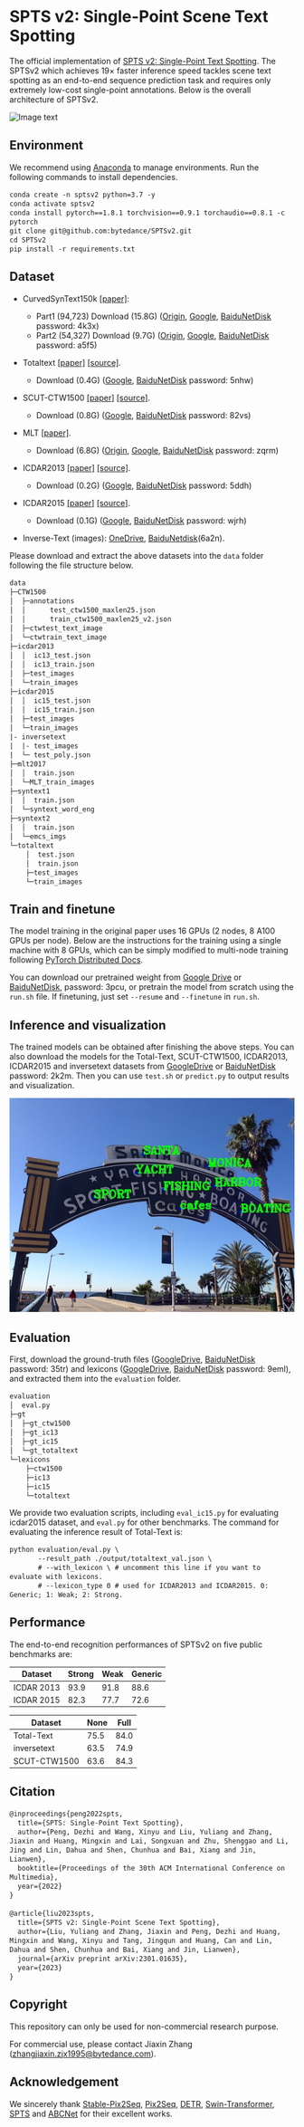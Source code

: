 
# SPTS v2: Single-Point Scene Text Spotting

The official implementation of [SPTS v2: Single-Point Text Spotting](https://arxiv.org/pdf/2301.01635.pdf). The SPTSv2 which achieves 19× faster inference speed tackles scene text spotting as an end-to-end sequence prediction task and requires only extremely low-cost single-point annotations. Below is the overall architecture of SPTSv2.  

![Image text](IMG/pipeline.png)

## Environment
We recommend using [Anaconda](https://www.anaconda.com/) to manage environments. Run the following commands to install dependencies.
```
conda create -n sptsv2 python=3.7 -y
conda activate sptsv2
conda install pytorch==1.8.1 torchvision==0.9.1 torchaudio==0.8.1 -c pytorch
git clone git@github.com:bytedance/SPTSv2.git
cd SPTSv2
pip install -r requirements.txt
```

## Dataset 

- CurvedSynText150k [[paper]](https://openaccess.thecvf.com/content_CVPR_2020/papers/Liu_ABCNet_Real-Time_Scene_Text_Spotting_With_Adaptive_Bezier-Curve_Network_CVPR_2020_paper.pdf): 
  - Part1 (94,723) Download (15.8G) ([Origin](https://universityofadelaide.box.com/s/xyqgqx058jlxiymiorw8fsfmxzf1n03p), [Google](https://drive.google.com/file/d/1OSJ-zId2h3t_-I7g_wUkrK-VqQy153Kj/view?usp=sharing), [BaiduNetDisk](https://pan.baidu.com/s/1Y5pqVqfjcc4FKxW4y8R5jw) password: 4k3x) 
  - Part2 (54,327) Download (9.7G) ([Origin](https://universityofadelaide.box.com/s/e0owoic8xacralf4j5slpgu50xfjoirs), [Google](https://drive.google.com/file/d/1EzkcOlIgEp5wmEubvHb7-J5EImHExYgY/view?usp=sharing), [BaiduNetDisk](https://pan.baidu.com/s/1gRv-IjqAUu6qnXN5BXlOzQ) password: a5f5)

- Totaltext [[paper]](https://ieeexplore.ieee.org/abstract/document/8270088/) [[source]](https://github.com/cs-chan/Total-Text-Dataset). 
  - Download (0.4G) ([Google](https://drive.google.com/file/d/1jfBYrAmh6Zshb7Jc0bctRjQKpK839SFq/view?usp=sharing), [BaiduNetDisk](https://pan.baidu.com/s/18brRQAwnqGd4A_uwPRYRng) password: 5nhw) 
  
- SCUT-CTW1500 [[paper]](https://www.sciencedirect.com/science/article/pii/S0031320319300664) [[source]](https://github.com/Yuliang-Liu/Curve-Text-Detector).
  - Download (0.8G) ([Google](https://drive.google.com/file/d/1yjpsNmcjNHBPAeFNvSpYJOQPb1gRkV0K/view?usp=sharing), [BaiduNetDisk](https://pan.baidu.com/s/193y6N_Ek1184PZ7PbEljmA) password: 82vs)
   
- MLT [[paper]](https://ieeexplore.ieee.org/abstract/document/8270168).
  - Download (6.8G) ([Origin](https://universityofadelaide.box.com/s/qu2wctdcsxh73bb94krdredpmx9nzf8m), [Google](https://drive.google.com/file/d/1nE2d_sIfcAejgVIv6-UjGNcBXgxc4QfD/view?usp=sharing), [BaiduNetDisk](https://pan.baidu.com/s/1rjqmb3uuki_Ppcxq-tl7oQ) password: zqrm)

- ICDAR2013 [[paper]](https://rrc.cvc.uab.es/?ch=2) [[source]](https://rrc.cvc.uab.es/?ch=2). 
  - Download (0.2G) ([Google](https://drive.google.com/file/d/1dMffINYhIRa9UD_3pzTFllVwL6PK7KXD/view?usp=sharing), [BaiduNetDisk](https://pan.baidu.com/s/1PiSZxZlG38qjj7Xb05cXdg) password: 5ddh) 
 
- ICDAR2015 [[paper]](https://rrc.cvc.uab.es/?ch=4) [[source]](https://rrc.cvc.uab.es/?ch=4). 
  - Download (0.1G) ([Google](https://drive.google.com/file/d/1THhzo_WH1RY5DlGdBfjRA_dwu9tAmQUE/view?usp=sharing), [BaiduNetDisk](https://pan.baidu.com/s/1x3EpYLRa4EtSMNg5JqszVg) password: wjrh) 

- Inverse-Text (images): [OneDrive](https://1drv.ms/u/s!AimBgYV7JjTlgccVhlbD4I3z5QfmsQ?e=myu7Ue), [BaiduNetdisk](https://pan.baidu.com/s/1A0JaNameuM0GZxch8wdm6g)(6a2n). 

Please download and extract the above datasets into the `data` folder following the file structure below.

```
data
├─CTW1500
│  ├─annotations
│  │      test_ctw1500_maxlen25.json
│  │      train_ctw1500_maxlen25_v2.json
│  ├─ctwtest_text_image
│  └─ctwtrain_text_image
├─icdar2013
│  │  ic13_test.json
│  │  ic13_train.json
│  ├─test_images
│  └─train_images
├─icdar2015
│  │  ic15_test.json
│  │  ic15_train.json
│  ├─test_images
│  └─train_images
|- inversetext
|  |- test_images
|  └─ test_poly.json
├─mlt2017
│  │  train.json
│  └─MLT_train_images
├─syntext1
│  │  train.json
│  └─syntext_word_eng
├─syntext2
│  │  train.json
│  └─emcs_imgs
└─totaltext
    │  test.json
    │  train.json
    ├─test_images
    └─train_images
```

## Train and finetune

The model training in the original paper uses 16 GPUs (2 nodes, 8 A100 GPUs per node). Below are the instructions for the training using a single machine with 8 GPUs, which can be simply modified to multi-node training following [PyTorch Distributed Docs](https://pytorch.org/docs/1.8.0/distributed.html).

You can download our pretrained weight from [Google Drive](https://drive.google.com/file/d/1tzaq8XCR72FzPMzPiY-ooOfubqzbxtD7/view?usp=share_link) or [BaiduNetDisk](https://pan.baidu.com/s/1v0WreR5yZtKa_XHMjX_3wQ?pwd=3pcu), password: 3pcu, or pretrain the model from scratch using the `run.sh` file. If finetuning, just set `--resume` and `--finetune` in `run.sh`.

## Inference and visualization
The trained models can be obtained after finishing the above steps. You can also download the models for the Total-Text, SCUT-CTW1500, ICDAR2013, ICDAR2015 and inversetext datasets from [GoogleDrive](https://drive.google.com/drive/folders/18sTx9hPBXZuD1_pURLZiYxa4xMLOK193?usp=share_link) or [BaiduNetDisk](https://pan.baidu.com/s/1c0-4QYAWD8huKBrL_Yp6VQ?pwd=2k2m) password: 2k2m. Then you can use `test.sh` or `predict.py` to output results and visualization.

![Image text](IMG/test_0000095.jpg)
## Evaluation

First, download the ground-truth files ([GoogleDrive](https://drive.google.com/file/d/1ztyjczfn3YdBf6hpLuV2Vs2UJPlRdAjm/view?usp=sharing), [BaiduNetDisk](https://pan.baidu.com/s/1ERkKR8L58ZVlB12SpCwEVQ) password: 35tr) and lexicons ([GoogleDrive](https://drive.google.com/file/d/1JxmuDsOZ-x_WO5lck2ZQZHRcjoUtUiLo/view?usp=sharing), [BaiduNetDisk](https://pan.baidu.com/s/1so_s94_XysLjlcWasos8mA) password: 9eml), and extracted them into the `evaluation` folder.

```
evaluation
│  eval.py
├─gt
│  ├─gt_ctw1500
│  ├─gt_ic13
│  ├─gt_ic15
│  └─gt_totaltext
└─lexicons
    ├─ctw1500
    ├─ic13
    ├─ic15
    └─totaltext
``` 
We provide two evaluation scripts, including `eval_ic15.py` for evaluating icdar2015 dataset, and `eval.py` for other benchmarks. The command for evaluating the inference result of Total-Text is:
```
python evaluation/eval.py \
       --result_path ./output/totaltext_val.json \
       # --with_lexicon \ # uncomment this line if you want to evaluate with lexicons.
       # --lexicon_type 0 # used for ICDAR2013 and ICDAR2015. 0: Generic; 1: Weak; 2: Strong.
```

## Performance

The end-to-end recognition performances of SPTSv2 on five public benchmarks are:

| Dataset | Strong | Weak | Generic |
| ------- | ------ | ---- | ------- |
| ICDAR 2013 | 93.9 | 91.8 | 88.6 |
| ICDAR 2015 | 82.3 | 77.7 | 72.6 |

| Dataset | None | Full |
| ------- | ---- | ---- |
| Total-Text | 75.5 | 84.0 |
| inversetext | 63.5 | 74.9 |
| SCUT-CTW1500 | 63.6 | 84.3 |

## Citation
```
@inproceedings{peng2022spts,
  title={SPTS: Single-Point Text Spotting},
  author={Peng, Dezhi and Wang, Xinyu and Liu, Yuliang and Zhang, Jiaxin and Huang, Mingxin and Lai, Songxuan and Zhu, Shenggao and Li, Jing and Lin, Dahua and Shen, Chunhua and Bai, Xiang and Jin, Lianwen},
  booktitle={Proceedings of the 30th ACM International Conference on Multimedia},
  year={2022}
}

@article{liu2023spts,
  title={SPTS v2: Single-Point Scene Text Spotting},
  author={Liu, Yuliang and Zhang, Jiaxin and Peng, Dezhi and Huang, Mingxin and Wang, Xinyu and Tang, Jingqun and Huang, Can and Lin, Dahua and Shen, Chunhua and Bai, Xiang and Jin, Lianwen},
  journal={arXiv preprint arXiv:2301.01635},
  year={2023}
}
```

## Copyright
This repository can only be used for non-commercial research purpose.

For commercial use, please contact Jiaxin Zhang (zhangjiaxin.zjx1995@bytedance.com).

## Acknowledgement
We sincerely thank [Stable-Pix2Seq](https://github.com/gaopengcuhk/Stable-Pix2Seq), [Pix2Seq](https://github.com/google-research/pix2seq), [DETR](https://github.com/facebookresearch/detr), [Swin-Transformer](https://github.com/microsoft/Swin-Transformer), [SPTS](https://github.com/shannanyinxiang/SPTS) and [ABCNet](https://github.com/aim-uofa/AdelaiDet) for their excellent works.

